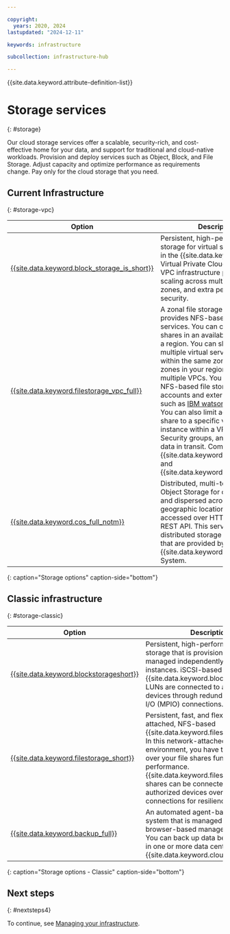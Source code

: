 ```yaml
---

copyright:
  years: 2020, 2024
lastupdated: "2024-12-11"

keywords: infrastructure

subcollection: infrastructure-hub

---
```


{{site.data.keyword.attribute-definition-list}}

# Storage services
{: #storage}

Our cloud storage services offer a scalable, security-rich, and cost-effective home for your data, and support for traditional and cloud-native workloads. Provision and deploy services such as Object, Block, and File Storage. Adjust capacity and optimize performance as requirements change. Pay only for the cloud storage that you need.

## Current Infrastructure
{: #storage-vpc}

| Option | Description |
|--------|---------------|
| [{{site.data.keyword.block_storage_is_short}}](/docs/vpc?topic=vpc-block-storage-about) | Persistent, high-performance data storage for virtual server instances in the {{site.data.keyword.cloud}} Virtual Private Cloud (VPC). The VPC infrastructure provides rapid scaling across multiple regions and zones, and extra performance and security.  |
| [{{site.data.keyword.filestorage_vpc_full}}](/docs/vpc?topic=vpc-file-storage-vpc-about) | A zonal file storage offering that provides NFS-based file storage services. You can create file shares in an availability zone within a region. You can share them with multiple virtual server instances within the same zone or other zones in your region, across multiple VPCs. You can share your NFS-based file storage across accounts and external services, such as [IBM watsonX](https://dataplatform.cloud.ibm.com/docs/content/wsj/getting-started/welcome-main.html?context=wx){: external}. You can also limit access to a file share to a specific virtual server instance within a VPC by using Security groups, and encrypt the data in transit. Compatible with {{site.data.keyword.vsi_is_short}} and {{site.data.keyword.bm_is_short}}. |
| [{{site.data.keyword.cos_full_notm}}](/docs/cloud-object-storage?topic=cloud-object-storage-getting-started-cloud-object-storage) | Distributed, multi-tenant Cloud Object Storage for data encrypted and dispersed across multiple geographic locations, which are accessed over HTTP by using a REST API. This service uses the distributed storage technologies that are provided by the {{site.data.keyword.cos_full_notm}} System. |
{: caption="Storage options" caption-side="bottom"}

## Classic infrastructure
{: #storage-classic}

| Option | Description |
|--------|---------------|
| [{{site.data.keyword.blockstorageshort}}](/docs/BlockStorage?topic=BlockStorage-getting-started) | Persistent, high-performance iSCSI storage that is provisioned and managed independently of Compute instances. iSCSI-based {{site.data.keyword.blockstorageshort}} LUNs are connected to authorized devices through redundant multi-path I/O (MPIO) connections. |
| [{{site.data.keyword.filestorage_short}}](/docs/FileStorage?topic=FileStorage-getting-started) | Persistent, fast, and flexible network-attached, NFS-based {{site.data.keyword.filestorage_short}}. In this network-attached storage (NAS) environment, you have total control over your file shares function and performance. {{site.data.keyword.filestorage_short}} shares can be connected to up to 64 authorized devices over routed TCP/IP connections for resiliency. |
| [{{site.data.keyword.backup_full}}](/docs/Backup?topic=Backup-getting-started) | An automated agent-based backup system that is managed through a browser-based management utility. You can back up data between servers in one or more data centers on the {{site.data.keyword.cloud}} network. |
{: caption="Storage options - Classic" caption-side="bottom"}

## Next steps
{: #nextsteps4}

To continue, see [Managing your infrastructure](/docs/cloud-infrastructure?topic=cloud-infrastructure-managing).
